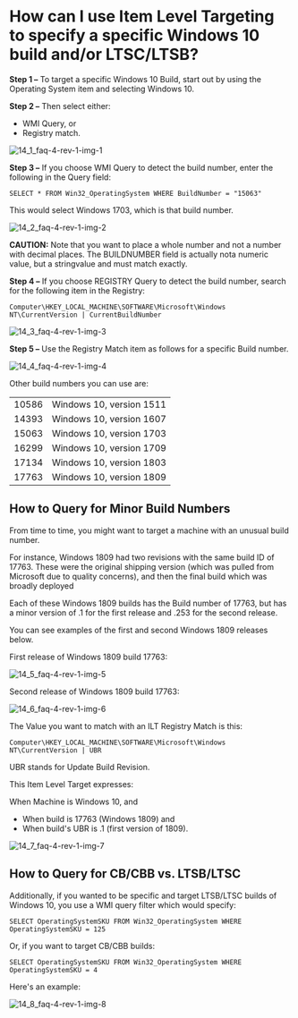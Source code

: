 # How can I use Item Level Targeting to specify a specific Windows 10 build and/or LTSC/LTSB?

**Step 1 –** To target a specific Windows 10 Build, start out by using the Operating System item and
selecting Windows 10.

**Step 2 –** Then select either:

- WMI Query, or
- Registry match.

![14_1_faq-4-rev-1-img-1](/img/product_docs/endpointpolicymanager/endpointpolicymanager/itemleveltargeting/14_1_faq-4-rev-1-img-1.webp)

**Step 3 –** If you choose WMI Query to detect the build number, enter the following in the Query
field:

```
SELECT * FROM Win32_OperatingSystem WHERE BuildNumber = "15063"
```

This would select Windows 1703, which is that build number.

![14_2_faq-4-rev-1-img-2](/img/product_docs/endpointpolicymanager/endpointpolicymanager/itemleveltargeting/14_2_faq-4-rev-1-img-2.webp)

**CAUTION:** Note that you want to place a whole number and not a number with decimal places. The
BUILDNUMBER field is actually nota numeric value, but a stringvalue and must match exactly.

**Step 4 –** If you choose REGISTRY Query to detect the build number, search for the following item
in the Registry:

```
Computer\HKEY_LOCAL_MACHINE\SOFTWARE\Microsoft\Windows NT\CurrentVersion | CurrentBuildNumber
```

![14_3_faq-4-rev-1-img-3](/img/product_docs/endpointpolicymanager/endpointpolicymanager/itemleveltargeting/14_3_faq-4-rev-1-img-3.webp)

**Step 5 –** Use the Registry Match item as follows for a specific Build number.

![14_4_faq-4-rev-1-img-4](/img/product_docs/endpointpolicymanager/endpointpolicymanager/itemleveltargeting/14_4_faq-4-rev-1-img-4.webp)

Other build numbers you can use are:

|       |                          |
| ----- | ------------------------ |
| 10586 | Windows 10, version 1511 |
| 14393 | Windows 10, version 1607 |
| 15063 | Windows 10, version 1703 |
| 16299 | Windows 10, version 1709 |
| 17134 | Windows 10, version 1803 |
| 17763 | Windows 10, version 1809 |

## How to Query for Minor Build Numbers

From time to time, you might want to target a machine with an unusual build number.

For instance, Windows 1809 had two revisions with the same build ID of 17763. These were the
original shipping version (which was pulled from Microsoft due to quality concerns), and then the
final build which was broadly deployed

Each of these Windows 1809 builds has the Build number of 17763, but has a minor version of .1 for
the first release and .253 for the second release.

You can see examples of the first and second Windows 1809 releases below.

First release of Windows 1809 build 17763:

![14_5_faq-4-rev-1-img-5](/img/product_docs/endpointpolicymanager/endpointpolicymanager/itemleveltargeting/14_5_faq-4-rev-1-img-5.webp)

Second release of Windows 1809 build 17763:

![14_6_faq-4-rev-1-img-6](/img/product_docs/endpointpolicymanager/endpointpolicymanager/itemleveltargeting/14_6_faq-4-rev-1-img-6.webp)

The Value you want to match with an ILT Registry Match is this:

```
Computer\HKEY_LOCAL_MACHINE\SOFTWARE\Microsoft\Windows NT\CurrentVersion | UBR
```

UBR stands for Update Build Revision.

This Item Level Target expresses:

When Machine is Windows 10, and

- When build is 17763 (Windows 1809) and
- When build's UBR is .1 (first version of 1809).

![14_7_faq-4-rev-1-img-7](/img/product_docs/endpointpolicymanager/endpointpolicymanager/itemleveltargeting/14_7_faq-4-rev-1-img-7.webp)

## How to Query for CB/CBB vs. LTSB/LTSC

Additionally, if you wanted to be specific and target LTSB/LTSC builds of Windows 10, you use a WMI
query filter which would specify:

```
SELECT OperatingSystemSKU FROM Win32_OperatingSystem WHERE OperatingSystemSKU = 125
```

Or, if you want to target CB/CBB builds:

```
SELECT OperatingSystemSKU FROM Win32_OperatingSystem WHERE OperatingSystemSKU = 4

```

Here's an example:

![14_8_faq-4-rev-1-img-8](/img/product_docs/endpointpolicymanager/endpointpolicymanager/itemleveltargeting/14_8_faq-4-rev-1-img-8.webp)
